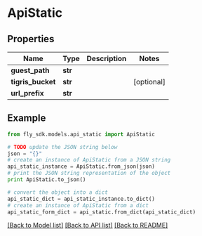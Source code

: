 # ApiStatic


## Properties

Name | Type | Description | Notes
------------ | ------------- | ------------- | -------------
**guest_path** | **str** |  | 
**tigris_bucket** | **str** |  | [optional] 
**url_prefix** | **str** |  | 

## Example

```python
from fly_sdk.models.api_static import ApiStatic

# TODO update the JSON string below
json = "{}"
# create an instance of ApiStatic from a JSON string
api_static_instance = ApiStatic.from_json(json)
# print the JSON string representation of the object
print ApiStatic.to_json()

# convert the object into a dict
api_static_dict = api_static_instance.to_dict()
# create an instance of ApiStatic from a dict
api_static_form_dict = api_static.from_dict(api_static_dict)
```
[[Back to Model list]](../README.md#documentation-for-models) [[Back to API list]](../README.md#documentation-for-api-endpoints) [[Back to README]](../README.md)


